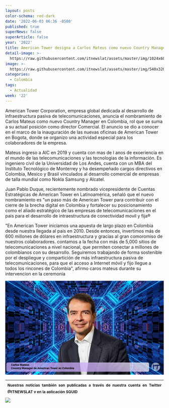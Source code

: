 ```yaml
---
layout: posts
color-schema: red-dark
date: '2022-06-03 06:36 -0500'
published: true
superNews: false
superArticle: false
year: '2022'
title: American Tower designa a Carlos Mateus como nuevo Country Manager en Colombia
detail-image: >-
  https://raw.githubusercontent.com/itnewslat/assets/master/img/1024x680/Carlos-Mateus-g.jpg
image: >-
  https://raw.githubusercontent.com/itnewslat/assets/master/img/540x320/Carlos-Mateus-p.jpg
categories:
  - Colombia
tags:
  - Actualidad
week: '22'
---
```

American Tower Corporation, empresa global dedicada al desarrollo de infraestructura pasiva de telecomunicaciones, anuncia el nombramiento de Carlos Mateus como nuevo Country Manager en Colombia, rol que se suma a su actual posición como director Comercial. El anuncio se dio a conocer en el marco de la inauguración de las nuevas oficinas de American Tower en Bogota, donde se organizo una actividad especial para los colaboradores de la empresa. 

Mateus ingreso a AlC en 2019 y cuenta con mas de l anos de exoeriencia en el mundo de las telecomunicaciones y las tecnologias de la información. Es ingeniero civil de la Universidad de Los Andes, cuenta con un MBA del Instituto Tecnológico de Monterrey y ha desempeñado cargos directivos en Colombia, Mexico y Brasil vinculados al desarrollo comercial de empresas de talla mundial como Nokla
Samsung y Alcatel. 

Juan Pablo Duque, recientemente nombrado vicepresidente de Cuentas Estratégicas de American Tower en Latinoamérica, señaló que el nuevo nombramiento es "un paso más de American Tower para contribuir con
el cierre de la brecha digital en Colombia y fortalecer su posicionamiento como el aliado estratégico de las empresas de telecomunicaciones en el pais para el desarrollo de intraestructura de conectividad movil y fija® 

"En American Tower iniciamos una apuesta de largo plazo en Colombia desde nuestra llegada al país en 2010. Desde entonces, invertimos más de 600 millones de dólares en infraestructura y gracias al gran
comoromiso de nuestros colaboradores. contamos a la fecha con más de 5,000 sitios de telecomunicaciones a nivel nacional, que permiten conectar a millones de colombianos con su desarrollo. Seguiremos trabajando de forma sostenible por el despliegue y compartición de más infraestructura pasiva de telecomunicaciones, para que el acceso a Internet móvil y fijo llegue a todos los rincones de Colombia", afirmo caros mateus durante su intervencion en la ceremonia 

![](https://raw.githubusercontent.com/itnewslat/assets/master/img/540x320/Carlos-Mateus-p.jpg)

<table style="height: 42px;" width="569">
<tbody>
<tr>
<td style="text-align: justify;"><sub><strong>Nuestras noticias también son publicadas a través de nuestra cuenta en Twitter <a href="https://twitter.com/itnewslat?lang=es">@ITNEWSLAT</a> y en la aplicación <a href="https://squidapp.co/en/">SQUID</a></strong></sub></td>
</tr>
</tbody>
</table>

<img src="https://tracker.metricool.com/c3po.jpg?hash=56f88a41e39ab42c063cc51676587a04"/>